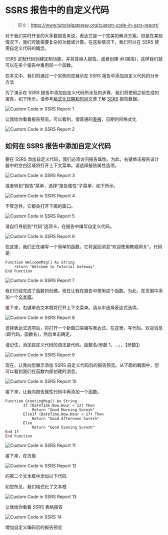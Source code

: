 # SSRS 报告中的自定义代码

> 原文：<https://www.tutorialgateway.org/custom-code-in-ssrs-report/>

对于我们实时开发的大多数报告来说，表达式是一个完美的解决方案。但是在某些情况下，我们可能需要复杂的功能或计算。在这些情况下，我们可以在 SSRS 使用自定义代码的概念。

SSRS 定制代码创建定制功能，并将其纳入报告。或者创建 dll(类库)，这样我们就可以在多个报告中重用同一个函数。

在本文中，我们将通过一个实例向您展示在 SSRS 报告中添加自定义代码的分步方法

为了演示在 SSRS 报告中添加自定义代码所涉及的步骤，我们将使用之前生成的报告，如下所示。请参考[格式化日期和时间](https://www.tutorialgateway.org/format-date-and-time-in-ssrs-report/)文章了解 [SSRS](https://www.tutorialgateway.org/ssrs/) 报告数据。

![Custom Code in SSRS Report 1](img/1c5e4cd633f2d85ab51e8d56ed56a976.png)

让我给你看看报告预览。可以看到，很普通的[表报](https://www.tutorialgateway.org/ssrs-table-report/)，日期时间格式化

![Custom Code in SSRS Report 2](img/719ab91a01ebd65723e796a5b50b3950.png)

## 如何在 SSRS 报告中添加自定义代码

要在 SSRS 添加自定义代码，我们必须访问报告属性。为此，右键单击报告设计器中的空白区域将打开上下文菜单。请选择报告属性选项。

![Custom Code in SSRS Report 3](img/09c4158c9534b5fd5b3cca8813f65699.png)

或者转到“报告”菜单，选择“报告属性”子菜单，如下所示。

![Custom Code in SSRS Report 4](img/2e8e504ac167d90770640e71e0ffc2fc.png)

不管怎样，它都会打开下面的窗口。

![Custom Code in SSRS Report 5](img/805bbd8fdefdd30fa28c7ae8937d4f31.png)

请自行导航到“代码”选项卡，在报告中编写自定义代码。

![Custom Code in SSRS Report 6](img/256063561074d0032958b49d4e487676.png)

在这里，我们正在编写一个简单的函数，它将返回消息“欢迎使用教程网关”。代码是:

```
Function WelcomeMsg() As String
	return "Welcome to Tutorial Gateway"
End Function
```

![Custom Code in SSRS Report 7](img/4c2ba943ee8e758b0ab4f6e9c92f20bc.png)

我们已经完成了函数的创建。现在让我在报告中使用这个函数。为此，在页眉中添加一个[文本框](https://www.tutorialgateway.org/add-textbox-to-ssrs-report/)。

接下来，右键单击文本框将打开上下文菜单。请从中选择表达式选项。

![Custom Code in SSRS Report 8](img/fb037ad8079d512002999d1ea98c62c6.png)

选择表达式选项后，将打开一个新窗口来编写表达式。在这里，写代码。欢迎消息(即代码。函数名)，然后单击确定。

请记住，添加自定义代码的语法是代码。函数名(参数 1，…。，【参数】)

![Custom Code in SSRS Report 9](img/2c3f0821cf70d48ab52afd798f190189.png)

现在，让我向您展示添加 SSRS 自定义代码后的报告预览。从下面的截图中，您可以看到我们在函数内部创建的消息。

![Custom Code in SSRS Report 10](img/2a7f3222d0c46938fd7ae6542cc94626.png)

接下来，让我向报告属性代码中再添加一个函数。

```
Function GreetingMsg() As String
        If (DateTime.Now.Hour < 12) Then
            Return "Good Morning Suresh"
        ElseIf (DateTime.Now.Hour < 17) Then
            Return "Good Afternoon Suresh"
        Else
            Return "Good Evening Suresh"
End If
End Function
```

![Custom Code in SSRS Report 11](img/098630c2d59b84af8427b302ada61085.png)

接下来，在页眉

![Custom Code in SSRS Report 12](img/44eb07544bb441c734343cc2f9099291.png)

的第二个文本框中添加以下代码

如您所见，我们格式化了文本框

![Custom Code in SSRS Report 13](img/b6aed42a626d1c49a09e6db3f2529da1.png)

让我给你看看 SSRS 表格报告

![Custom Code in SSRS 14](img/55539480461646854a7dea6accfc4542.png)

增加自定义编码后的报告预览